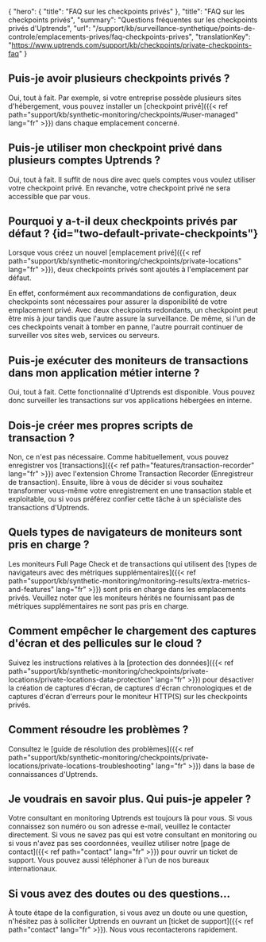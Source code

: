 {
"hero": {
"title": "FAQ sur les checkpoints privés"
},
"title": "FAQ sur les checkpoints privés",
"summary": "Questions fréquentes sur les checkpoints privés d'Uptrends",
"url": "/support/kb/surveillance-synthetique/points-de-controle/emplacements-prives/faq-checkpoints-prives",
"translationKey": "https://www.uptrends.com/support/kb/checkpoints/private-checkpoints-faq"
}

## Puis-je avoir plusieurs checkpoints privés ?

Oui, tout à fait. Par exemple, si votre entreprise possède plusieurs sites d'hébergement, vous pouvez installer un [checkpoint privé]({{< ref path="support/kb/synthetic-monitoring/checkpoints/#user-managed" lang="fr" >}}) dans chaque emplacement concerné.

## Puis-je utiliser mon checkpoint privé dans plusieurs comptes Uptrends ?

Oui, tout à fait. Il suffit de nous dire avec quels comptes vous voulez utiliser votre checkpoint privé. En revanche, votre checkpoint privé ne sera accessible que par vous.

## Pourquoi y a-t-il deux checkpoints privés par défaut ? {id="two-default-private-checkpoints"}

Lorsque vous créez un nouvel [emplacement privé]({{< ref path="support/kb/synthetic-monitoring/checkpoints/private-locations" lang="fr" >}}), deux checkpoints privés sont ajoutés à l'emplacement par défaut.

En effet, conformément aux recommandations de configuration, deux checkpoints sont nécessaires pour assurer la disponibilité de votre emplacement privé. Avec deux checkpoints redondants, un checkpoint peut être mis à jour tandis que l'autre assure la surveillance. De même, si l'un de ces checkpoints venait à tomber en panne, l'autre pourrait continuer de surveiller vos sites web, services ou serveurs.

## Puis-je exécuter des moniteurs de transactions dans mon application métier interne ?

Oui, tout à fait. Cette fonctionnalité d'Uptrends est disponible. Vous pouvez donc surveiller les transactions sur vos applications hébergées en interne.

## Dois-je créer mes propres scripts de transaction ?

Non, ce n'est pas nécessaire. Comme habituellement, vous pouvez enregistrer vos [transactions]({{< ref path="features/transaction-recorder" lang="fr" >}}) avec l'extension Chrome Transaction Recorder (Enregistreur de transaction). Ensuite, libre à vous de décider si vous souhaitez transformer vous-même votre enregistrement en une transaction stable et exploitable, ou si vous préférez confier cette tâche à un spécialiste des transactions d'Uptrends.

## Quels types de navigateurs de moniteurs sont pris en charge ?

Les moniteurs Full Page Check et de transactions qui utilisent des [types de navigateurs avec des métriques supplémentaires]({{< ref path="support/kb/synthetic-monitoring/monitoring-results/extra-metrics-and-features" lang="fr" >}}) sont pris en charge dans les emplacements privés. Veuillez noter que les moniteurs hérités ne fournissant pas de métriques supplémentaires ne sont pas pris en charge.

## Comment empêcher le chargement des captures d'écran et des pellicules sur le cloud ?

Suivez les instructions relatives à la [protection des données]({{< ref path="support/kb/synthetic-monitoring/checkpoints/private-locations/private-locations-data-protection" lang="fr" >}}) pour désactiver la création de captures d'écran, de captures d'écran chronologiques et de captures d'écran d'erreurs pour le moniteur HTTP(S) sur les checkpoints privés.

## Comment résoudre les problèmes ?

Consultez le [guide de résolution des problèmes]({{< ref path="support/kb/synthetic-monitoring/checkpoints/private-locations/private-locations-troubleshooting" lang="fr" >}}) dans la base de connaissances d'Uptrends.

## Je voudrais en savoir plus. Qui puis-je appeler ?

Votre consultant en monitoring Uptrends est toujours là pour vous. Si vous connaissez son numéro ou son adresse e-mail, veuillez le contacter directement. Si vous ne savez pas qui est votre consultant en monitoring ou si vous n'avez pas ses coordonnées, veuillez utiliser notre [page de contact]({{< ref path="contact" lang="fr" >}}) pour ouvrir un ticket de support. Vous pouvez aussi téléphoner à l'un de nos bureaux internationaux.

## Si vous avez des doutes ou des questions…

À toute étape de la configuration, si vous avez un doute ou une question, n'hésitez pas à solliciter Uptrends en ouvrant un [ticket de support]({{< ref path="contact" lang="fr" >}}). Nous vous recontacterons rapidement.